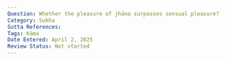 ```yaml
---
Question: Whether the pleasure of jhāna surpasses sensual pleasure?
Category: Sukha
Sutta References:
Tags: Kāma
Date Entered: April 2, 2025
Review Status: Not started
---
```

